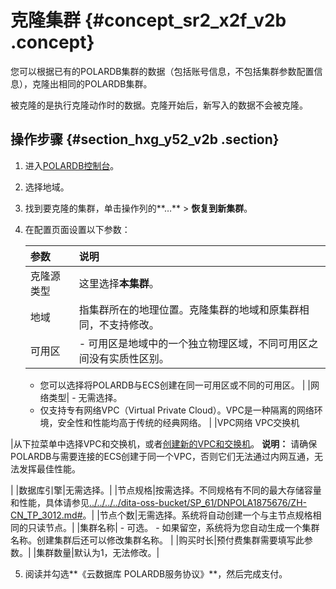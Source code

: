 # 克隆集群 {#concept_sr2_x2f_v2b .concept}

您可以根据已有的POLARDB集群的数据（包括账号信息，不包括集群参数配置信息），克隆出相同的POLARDB集群。

被克隆的是执行克隆动作时的数据。克隆开始后，新写入的数据不会被克隆。

## 操作步骤 {#section_hxg_y52_v2b .section}

1.  进入[POLARDB控制台](https://polardb.console.aliyun.com/)。
2.  选择地域。
3.  找到要克隆的集群，单击操作列的**…** \> **恢复到新集群**。
4.  在配置页面设置以下参数：

    |参数|说明|
    |:-|:-|
    |克隆源类型|这里选择**本集群**。|
    |地域|指集群所在的地理位置。克隆集群的地域和原集群相同，不支持修改。|
    |可用区|     -   可用区是地域中的一个独立物理区域，不同可用区之间没有实质性区别。
    -   您可以选择将POLARDB与ECS创建在同一可用区或不同的可用区。
 |
    |网络类型|     -   无需选择。
    -   仅支持专有网络VPC（Virtual Private Cloud）。VPC是一种隔离的网络环境，安全性和性能均高于传统的经典网络。
 |
    |VPC网络 VPC交换机

 |从下拉菜单中选择VPC和交换机，或者[创建新的VPC和交换机](https://vpc.console.aliyun.com)。 **说明：** 请确保POLARDB与需要连接的ECS创建于同一个VPC，否则它们无法通过内网互通，无法发挥最佳性能。

 |
    |数据库引擎|无需选择。|
    |节点规格|按需选择。不同规格有不同的最大存储容量和性能，具体请参见[../../../../dita-oss-bucket/SP\_61/DNPOLA1875676/ZH-CN\_TP\_3012.md\#](../../../../intl.zh-CN/产品定价/规格与定价.md#)。|
    |节点个数|无需选择。系统将自动创建一个与主节点规格相同的只读节点。|
    |集群名称|     -   可选。
    -   如果留空，系统将为您自动生成一个集群名称。创建集群后还可以修改集群名称。
 |
    |购买时长|预付费集群需要填写此参数。|
    |集群数量|默认为1，无法修改。|

5.  阅读并勾选**《云数据库 POLARDB服务协议》**，然后完成支付。

